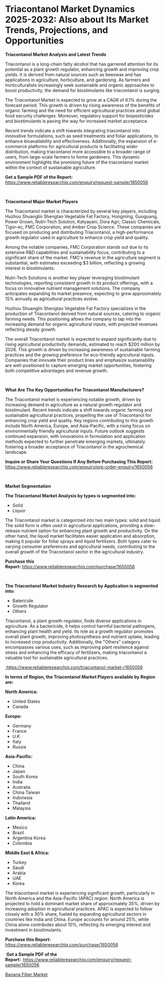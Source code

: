 <p><h1>Triacontanol Market Dynamics 2025-2032: Also about Its Market Trends, Projections, and Opportunities</h1></p><p><strong>Triacontanol Market Analysis and Latest Trends</strong></p>
<p><p>Triacontanol is a long-chain fatty alcohol that has garnered attention for its potential as a plant growth regulator, enhancing growth and improving crop yields. It is derived from natural sources such as beeswax and has applications in agriculture, horticulture, and gardening. As farmers and horticulturalists increasingly seek sustainable and organic approaches to boost productivity, the demand for biostimulants like triacontanol is surging.</p><p>The Triacontanol Market is expected to grow at a CAGR of 6.1% during the forecast period. This growth is driven by rising awareness of the benefits of organic farming and the need for efficient agricultural practices amid global food security challenges. Moreover, regulatory support for biopesticides and biostimulants is paving the way for increased market acceptance. </p><p>Recent trends indicate a shift towards integrating triacontanol into innovative formulations, such as seed treatments and foliar applications, to enhance bioavailability and effectiveness. Additionally, the expansion of e-commerce platforms for agricultural products is facilitating wider distribution, making triacontanol more accessible to a broader range of users, from large-scale farmers to home gardeners. This dynamic environment highlights the promising future of the triacontanol market within the context of sustainable agriculture.</p></p>
<p><strong>Get a Sample PDF of the Report:&nbsp;</strong> <a href="https://www.reliableresearchiq.com/enquiry/request-sample/1650056?utm_campaign=2730&utm_medium=2&utm_source=Github&utm_content=ia&utm_term=31032025&utm_id=triacontanol">https://www.reliableresearchiq.com/enquiry/request-sample/1650056</a></p>
<p>&nbsp;</p>
<p><strong>Triacontanol Major Market Players</strong></p>
<p><p>The Triacontanol market is characterized by several key players, including Huzhou Shuanglin Shengtao Vegetable Fat Factory, Hongming, Guoguang, Power Grown, Nutri-Tech Solution, Katyayani, Dora Agri, Classic Chemicals, Tigor-ec, FMC Corporation, and Amber Crop Science. These companies are focused on producing and distributing Triacontanol, a high-performance growth regulator used in agriculture to enhance crop yield and quality.</p><p>Among the notable companies, FMC Corporation stands out due to its extensive R&D capabilities and sustainability focus, contributing to a significant share of the market. FMC's revenue in the agriculture segment is substantial, with estimates exceeding $3 billion, reflecting a growing interest in biostimulants.</p><p>Nutri-Tech Solutions is another key player leveraging biostimulant technologies, reporting consistent growth in its product offerings, with a focus on innovative nutrient management solutions. The company anticipates expanding its market presence, expecting to grow approximately 15% annually as agricultural practices evolve.</p><p>Huzhou Shuanglin Shengtao Vegetable Fat Factory specializes in the production of Triacontanol derived from natural sources, catering to organic farming needs. This positioning allows the company to tap into the increasing demand for organic agricultural inputs, with projected revenues reflecting steady growth.</p><p>The overall Triacontanol market is expected to expand significantly due to rising agricultural productivity demands, estimated to reach $200 million by 2026. This growth is driven by increasing awareness of sustainable farming practices and the growing preference for eco-friendly agricultural inputs. Companies that innovate their product lines and emphasize sustainability are well-positioned to capture emerging market opportunities, fostering both competitive advantages and revenue growth.</p></p>
<p>&nbsp;</p>
<p><strong>What Are The Key Opportunities For Triacontanol Manufacturers?</strong></p>
<p><p>The Triacontanol market is experiencing notable growth, driven by increasing demand in agriculture as a natural growth regulator and biostimulant. Recent trends indicate a shift towards organic farming and sustainable agricultural practices, propelling the use of Triacontanol for enhancing crop yield and quality. Key regions contributing to this growth include North America, Europe, and Asia-Pacific, with a rising focus on environmentally friendly agricultural inputs. Future outlook suggests continued expansion, with innovations in formulation and application methods expected to further penetrate emerging markets, ultimately fostering a broader acceptance of Triacontanol in the agrochemical landscape.</p></p>
<p><strong>Inquire or Share Your Questions If Any Before Purchasing This Report:</strong> <a href="https://www.reliableresearchiq.com/enquiry/pre-order-enquiry/1650056?utm_campaign=2730&utm_medium=2&utm_source=Github&utm_content=ia&utm_term=31032025&utm_id=triacontanol">https://www.reliableresearchiq.com/enquiry/pre-order-enquiry/1650056</a></p>
<p>&nbsp;</p>
<p><strong>Market Segmentation</strong></p>
<p><strong>The Triacontanol Market Analysis by types is segmented into:</strong></p>
<p><ul><li>Solid</li><li>Liquor</li></ul></p>
<p><p>The Triacontanol market is categorized into two main types: solid and liquid. The solid form is often used in agricultural applications, providing a slow-release nutrient option for enhancing plant growth and productivity. On the other hand, the liquid market facilitates easier application and absorption, making it popular for foliar sprays and liquid fertilizers. Both types cater to varying consumer preferences and agricultural needs, contributing to the overall growth of the Triacontanol sector in the agricultural industry.</p></p>
<p><strong>Purchase this Report:&nbsp;</strong><a href="https://www.reliableresearchiq.com/purchase/1650056?utm_campaign=2730&utm_medium=2&utm_source=Github&utm_content=ia&utm_term=31032025&utm_id=triacontanol">https://www.reliableresearchiq.com/purchase/1650056</a></p>
<p>&nbsp;</p>
<p><strong>The Triacontanol Market Industry Research by Application is segmented into:</strong></p>
<p><ul><li>Batericide</li><li>Growth Regulator</li><li>Others</li></ul></p>
<p><p>Triacontanol, a plant growth regulator, finds diverse applications in agriculture. As a bactericide, it helps control harmful bacterial pathogens, enhancing plant health and yield. Its role as a growth regulator promotes overall plant growth, improving photosynthesis and nutrient uptake, leading to increased crop productivity. Additionally, the "Others" category encompasses various uses, such as improving plant resilience against stress and enhancing the efficacy of fertilizers, making triacontanol a valuable tool for sustainable agricultural practices.</p></p>
<p><a href="https://www.reliableresearchiq.com/triacontanol-market-r1650056?utm_campaign=2730&utm_medium=2&utm_source=Github&utm_content=ia&utm_term=31032025&utm_id=triacontanol">&nbsp;https://www.reliableresearchiq.com/triacontanol-market-r1650056</a></p>
<p><strong>In terms of Region, the Triacontanol Market Players available by Region are:</strong></p>
<p>
    <p> <strong> North America: </strong>
        <ul>
            <li>United States</li>
            <li>Canada</li>
        </ul>
        </p> 
    <p> <strong> Europe: </strong>
        <ul>
            <li>Germany</li>
            <li>France</li>
            <li>U.K.</li>
            <li>Italy</li>
            <li>Russia</li>
        </ul>
        </p> 
    <p> <strong> Asia-Pacific: </strong>
        <ul>
            <li>China</li>
            <li>Japan</li>
            <li>South Korea</li>
            <li>India</li>
            <li>Australia</li>
            <li>China Taiwan</li>
            <li>Indonesia</li>
            <li>Thailand</li>
            <li>Malaysia</li>
        </ul>
        </p> 
    <p> <strong> Latin America: </strong>
        <ul>
            <li>Mexico</li>
            <li>Brazil</li>
            <li>Argentina Korea</li>
            <li>Colombia</li>
        </ul>
        </p> 
    <p> <strong> Middle East & Africa: </strong>
        <ul>
            <li>Turkey</li>
            <li>Saudi</li>
            <li>Arabia</li>
            <li>UAE</li>
            <li>Korea</li>
        </ul>
    </p>
    </p>
<p><p>The triacontanol market is experiencing significant growth, particularly in North America and the Asia-Pacific (APAC) region. North America is projected to hold a dominant market share of approximately 35%, driven by increasing adoption in agricultural practices. APAC is expected to follow closely with a 30% share, fueled by expanding agricultural sectors in countries like India and China. Europe accounts for around 25%, while China alone contributes about 10%, reflecting its emerging interest and investment in biostimulants.</p></p>
<p><strong>Purchase this Report: </strong><a href="https://www.reliableresearchiq.com/purchase/1650056?utm_campaign=2730&utm_medium=2&utm_source=Github&utm_content=ia&utm_term=31032025&utm_id=triacontanol">https://www.reliableresearchiq.com/purchase/1650056</a></p>
<p>&nbsp;<strong>Get a Sample PDF of the Report:&nbsp;&nbsp;</strong><a href="https://www.reliableresearchiq.com/enquiry/request-sample/1650056?utm_campaign=2730&utm_medium=2&utm_source=Github&utm_content=ia&utm_term=31032025&utm_id=triacontanol">https://www.reliableresearchiq.com/enquiry/request-sample/1650056</a></p>
<p><strong></strong></p>
<p><p><a href="https://github.com/chikenmhamdi/Market-Research-Report-List-1/blob/main/banana-fiber-market.md?utm_campaign=2730&utm_medium=2&utm_source=Github&utm_content=ia&utm_term=31032025&utm_id=triacontanol">Banana Fiber Market</a></p></p>